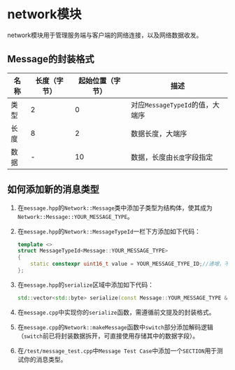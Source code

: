 # network模块

network模块用于管理服务端与客户端的网络连接，以及网络数据收发。

## Message的封装格式

| 名称 | 长度（字节） | 起始位置（字节） | 描述                            |
| ---- | ------------ | ---------------- | ------------------------------- |
| 类型 | 2            | 0                | 对应`MessageTypeId`的值，大端序 |
| 长度 | 8            | 2                | 数据长度，大端序                |
| 数据 | -            | 10               | 数据，长度由`长度`字段指定      |

## 如何添加新的消息类型

1. 在`message.hpp`的`Network::Message`类中添加子类型为结构体，使其成为`Network::Message::YOUR_MESSAGE_TYPE`。
2. 在`message.hpp`的`Network::MessageTypeId`一栏下方添加如下代码：

   ```cpp
   template <>
   struct MessageTypeId<Message::YOUR_MESSAGE_TYPE>
   {
       static constexpr uint16_t value = YOUR_MESSAGE_TYPE_ID;//递增，不得占用0xFFFF。
   };
   ```

3. 在`message.hpp`的`serialize`区域中添加如下代码：

   ```cpp
   std::vector<std::byte> serialize(const Message::YOUR_MESSAGE_TYPE &);
   ```

4. 在`message.cpp`中实现你的`serialize`函数，需遵循前文提及的封装格式。
5. 在`message.cpp`的`Network::makeMessage`函数中`switch`部分添加解码逻辑（`switch`前已将封装数据拆开，可直接使用存储其中的数据字段）。
6. 在`/test/message_test.cpp`中`Message Test Case`中添加一个`SECTION`用于测试你的消息类型。
